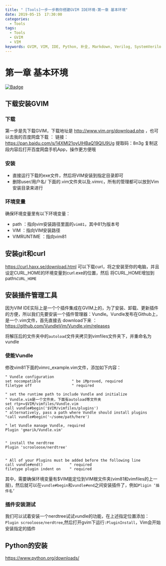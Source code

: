 ```yaml
---
title: " [Tools]一步一步教你搭建GVIM IDE环境-第一章 基本环境"
date: 2019-05-15　17:30:00
categories:
  - Tools
tags:
  - Tools
  - GVIM
  - VIM
keywords: GVIM, VIM, IDE, Python, 补全, Markdown, Verilog, SystemVerilog
---
```


# 第一章 基本环境


[![Badge](https://img.shields.io/static/v1.svg?label=MyBlog&message=离场悲剧&color=<9cf>)](https://fpga1988.github.io)

## 下载安装GVIM

### 下载
第一步是先下载GVIM，下载地址是 http://www.vim.org/download.php ，也可以去我的百度网盘下载 ：
链接：https://pan.baidu.com/s/14XMI21oyUlHBaQ19QlU9Ug
提取码：8n3g
复制这段内容后打开百度网盘手机App，操作更方便哦

### 安装
- 直接运行下载的exe文件，然后将VIM安装到指定目录即可
- 删除user/用户名/ 下面的.vim文件夹以及.vimrc，所有的管理都可以放到Vim安装目录来进行

### 环境变量
确保环境变量里有以下环境变量：
- path          ：指向vim安装路径里面的`vim81`，其中81为版本号
- VIM           ：指向VIM安装路径
- VIMRUNTIME    ：指向vim81

## 安装git和curl
https://curl.haxx.se/download.html 可以下载curl，将之安装至你的电脑，并且设定CURL_HOME的环境变量到curl.exe的位置，然后
将CURL_HOME增加到path`%CURL_HOME`



## 安装插件管理工具
因为VIM IDE实际上是一个个插件集成在GVIM上的，为了安装、卸载、更新插件的方便，所以我们先要安装一个插件管理器：Vundle。Vundle发布在Github上，是一个.vim文件，首先直接去
download下来 ：https://github.com/VundleVim/Vundle.vim/releases

将解压后的文件夹中的`autoload`文件夹拷贝到vimfiles文件夹下，并重命名为vundle

### 使能Vundle
修改vim81下面的vimrc_example.vim文件，添加如下内容：
```vim
" Vundle configuration
set nocompatible              " be iMproved, required
filetype off                  " required

" set the runtime path to include Vundle and initialize
" Vundle.vim是一个文件夹，下面有autoload等文件夹
set rtp+=$VIM/vimfiles/Vundle.vim
call vundle#begin('$VIM/vimfiles/plugins')
" alternatively, pass a path where Vundle should install plugins
"call vundle#begin('~/some/path/here')

" let Vundle manage Vundle, required
Plugin 'gmarik/Vundle.vim'


" install the nerdtree
Plugin 'scrooloose/nerdtree'


" All of your Plugins must be added before the following line
call vundle#end()            " required
filetype plugin indent on    " required

```
其中，需要确保环境变量有$VIM能定位到VIM根文件夹(vim81和vimfiles的上一层)，然后就可以在`vundle#begin`和`vundle#end`之间安装插件了，例如`Pligin ‘插件名’`


### 插件安装测试
我们可以试着安装一个nerdtree试试vundle的功能，在上述指定位置添加：`Plugin scrooloose/nerdtree`,然后打开gvim下运行`:PluginInstall`，Vim会开始安装指定的插件

## Python的安装
https://www.python.org/downloads/
